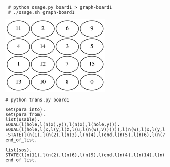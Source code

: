 <pre>
 # python osage.py board1 > graph-board1
 # ./osage.sh graph-board1 
</pre>

<img src="graph-board1.png">

<pre>
# python trans.py board1
</pre>

<pre>
set(para_into).
set(para_from).
list(usable).
EQUAL(l(hole,l(n(x),y)),l(n(x),l(hole,y))).
EQUAL(l(hole,l(x,l(y,l(z,l(u,l(n(w),v)))))),l(n(w),l(x,l(y,l(z,l(u,l(hole,v))))))).
-STATE(l(n(1),l(n(2),l(n(3),l(n(4),l(end,l(n(5),l(n(6),l(n(7),l(n(8),l(end,l(n(9),l(n(10),l(n(11),l(n(12),l(end,l(n(13),l(n(14),l(n(15),l(hole,end)))))))))))))))))))).
end_of_list.

list(sos).
STATE(l(n(11),l(n(2),l(n(6),l(n(9),l(end,l(n(4),l(n(14),l(n(3),l(n(5),l(end,l(n(1),l(n(12),l(n(7),l(n(15),l(end,l(n(13),l(n(10),l(n(8),l(hole,l(end))))))))))))))))))))).
end_of_list.
</pre>